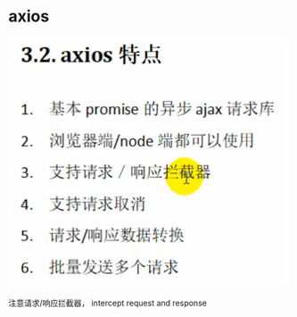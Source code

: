 # axios

![](../.gitbook/assets/image%20%28108%29.png)

注意请求/响应拦截器， intercept request and response

